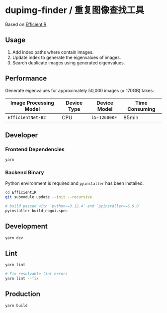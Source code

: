 # dupimg-finder / 重复图像查找工具

Based on [EfficientIR](https://github.com/Sg4Dylan/EfficientIR).

## Usage

1. Add index paths where contain images.
2. Update index to generate the eigenvalues of images.
3. Search duplicate images using generated eigenvalues.

## Performance

Generate eigenvalues for approximately 50,000 images (≈ 170GB) takes:

| Image Processing Model | Device Type | Device Model | Time Consuming |
| ---------------------- | ----------- | ------------ | -------------- |
| `EfficientNet-B2`      | CPU         | `i5-12600KF` | 85min          |

## Developer

### Frontend Dependencies

```bash
yarn
```

### Backend Binary

Python environment is required and `pyinstaller` has been installed.

```bash
cd EfficientIR
git submodule update --init --recursive

# build passed with `python==3.12.4` and `pyinstaller==6.9.0`
pyinstaller build_nogui.spec
```

## Development

```bash
yarn dev
```

## Lint

```bash
yarn lint

# Fix resolvable lint errors
yarn lint --fix
```

## Production

```bash
yarn build
```
